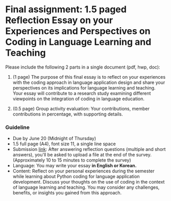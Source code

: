 # Final assignment: 1.5 paged Reflection Essay on your Experiences and Perspectives on Coding in Language Learning and Teaching

Please include the following 2 parts in a single document (pdf, hwp, doc):

1. (1 page) The purpose of this final essay is to reflect on your experiences with the coding approach in language application design and share your perspectives on its implications for language learning and teaching. Your essay will contribute to a research study examining different viewpoints on the integration of coding in language education.

2. (0.5 page) Group activity evaluation: Your contributions, member contributions in percentage, with supporting details.

### Guideline

+ Due by June 20 (Midnight of Thursday)
+ 1.5 full page (A4), font size 11, a single line space
+ Submission [link](https://forms.gle/XsgJjek7ucQMwBTt6): After answering reflection questions (multiple and short answers), you'll be asked to upload a file at the end of the survey. (Approximately 10 to 15 minutes to complete the survey)
+ Language: You may write your essay **in English or Korean.**
+ Content: Reflect on your personal experiences during the semester while learning about Python coding for language application development. Discuss your thoughts on the use of coding in the context of language learning and teaching. You may consider any challenges, benefits, or insights you gained from this approach.
